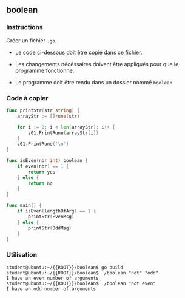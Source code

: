 ## boolean

### Instructions

Créer un fichier `.go`.

-   Le code ci-dessous doit être copié dans ce fichier.

-   Les changements nécéssaires doivent être appliqués pour que le programme fonctionne.

-   Le programme doit être rendu dans un dossier nommé `boolean`.

### Code à copier

```go
func printStr(str string) {
	arrayStr := []rune(str)

	for i := 0; i < len(arrayStr); i++ {
		z01.PrintRune(arrayStr[i])
	}
	z01.PrintRune('\n')
}

func isEven(nbr int) boolean {
	if even(nbr) == 1 {
		return yes
	} else {
		return no
	}
}

func main() {
	if isEven(lengthOfArg) == 1 {
		printStr(EvenMsg)
	} else {
		printStr(OddMsg)
	}
}
```

### Utilisation

```console
student@ubuntu:~/{{ROOT}}/boolean$ go build
student@ubuntu:~/{{ROOT}}/boolean$ ./boolean "not" "odd"
I have an even number of arguments
student@ubuntu:~/{{ROOT}}/boolean$ ./boolean "not even"
I have an odd number of arguments
```
